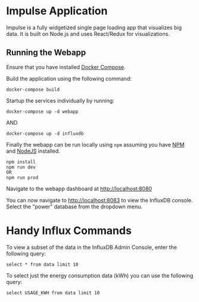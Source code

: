 # Impulse Application

Impulse is a fully widgetized single page loading app that visualizes big data. 
It is built on Node.js and uses React/Redux for visualizations. 

## Running the Webapp

Ensure that you have installed [Docker Compose](https://docs.docker.com/compose/install/).

Build the application using the following command:

```    
docker-compose build
```

Startup the services individually by running:

```
docker-compose up -d webapp
```

AND

```
docker-compose up -d influxdb
```

Finally the webapp can be run locally using ```npm``` assuming you have [NPM]() and [NodeJS]() installed.

```
npm install
npm run dev
OR
npm run prod
```

Navigate to the webapp dashboard at [http://localhost:8080](http://localhost:8080)

You can now navigate to [http://localhost:8083](http://localhost:8083) to view the InfluxDB console.  Select the "power" database from the dropdown menu.

# Handy Influx Commands

To view a subset of the data in the InfluxDB Admin Console, enter the following query:

```select * from data limit 10```

To select just the energy consumption data (kWh) you can use the following query:

```select USAGE_KWH from data limit 10```

